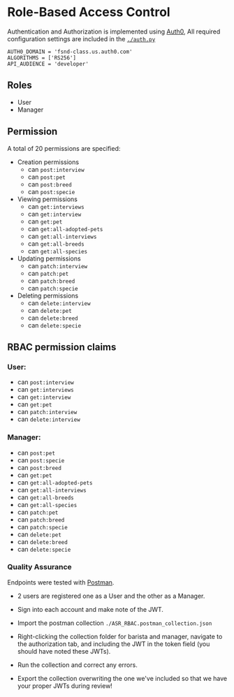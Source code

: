 # Role-Based Access Control
Authentication and Authorization is implemented using [Auth0](https://auth0.com/), All required configuration settings are included in the [`./auth.py`](./auth.py)
```
AUTH0_DOMAIN = 'fsnd-class.us.auth0.com'
ALGORITHMS = ['RS256']
API_AUDIENCE = 'developer'
```
## Roles
* User
* Manager
## Permission
A total of 20 permissions are specified:
* Creation permissions
  - can `post:interview`
  - can `post:pet`
  - can `post:breed`
  - can `post:specie`
* Viewing permissions
  - can `get:interviews`
  - can `get:interview`
  - can `get:pet`
  - can `get:all-adopted-pets`
  - can `get:all-interviews`
  - can `get:all-breeds`
  - can `get:all-species`
* Updating permissions
  - can `patch:interview`
  - can `patch:pet`
  - can `patch:breed`
  - can `patch:specie`
* Deleting permissions
  - can `delete:interview`
  - can `delete:pet`
  - can `delete:breed`
  - can `delete:specie`
## RBAC permission claims
### User:
  - can `post:interview`
  - can `get:interviews`
  - can `get:interview`
  - can `get:pet`
  - can `patch:interview`
  - can `delete:interview`

### Manager:
  - can `post:pet` 
  - can `post:specie`
  - can `post:breed` 
  - can `get:pet`
  - can `get:all-adopted-pets`
  - can `get:all-interviews`
  - can `get:all-breeds`
  - can `get:all-species`
  - can `patch:pet`
  - can `patch:breed`
  - can `patch:specie`
  - can `delete:pet`
  - can `delete:breed`
  - can `delete:specie`


### Quality Assurance
Endpoints were tested with [Postman](https://getpostman.com).
   - 2 users are registered one as a User and the other as a Manager.
   
   
   
   
   
   - Sign into each account and make note of the JWT.
   - Import the postman collection `./ASR_RBAC.postman_collection.json`
   - Right-clicking the collection folder for barista and manager, navigate to the authorization tab, and including the JWT in the token field (you should have noted these JWTs).
   - Run the collection and correct any errors.
   - Export the collection overwriting the one we've included so that we have your proper JWTs during review!
